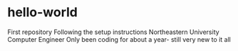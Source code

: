 # hello-world
First repository 
Following the setup instructions
Northeastern University Computer Engineer
Only been coding for about a year- still very new to it all
